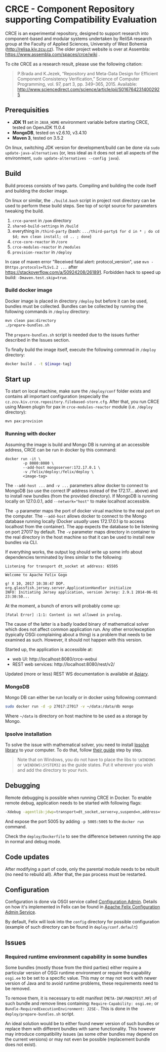 # CRCE - Component Repository supporting Compatibility Evaluation

CRCE is an experimental repository, designed to support research into component-based and modular systems undertaken by ReliSA research group at the Faculty of Applied Sciences, University of West Bohemia (http://relisa.kiv.zcu.cz).  The older project website is over at Assembla: https://www.assembla.com/spaces/crce/wiki .

To cite CRCE as a research result, please use the following citation: 

> P.Brada and K.Jezek, “Repository and Meta-Data Design for Efficient Component Consistency Verification,” Science of Computer Programming, vol. 97,  part  3,  pp.  349–365,  2015. Available: http://www.sciencedirect.com/science/article/pii/S0167642314002925

## Prerequisities

- **JDK 11** set in `JAVA_HOME` environment variable before starting CRCE, tested on OpenJDK 11.0.4
- **MongoDB**, tested on v2.6.10, v3.4.10
- **Maven 3**, tested on 3.5.2

On linux, switching JDK version for development/build can be done via `sudo update-java-alternatives` (or, less ideal as it does not set all aspects of the environment, `sudo update-alternatives --config java`).

## Build

Build process consists of two parts. Compiling and building the code itself and building the docker image.

On linux or similar, the `./build.bash` script in project root directory can be used to perform these build steps. See top of script source for parameters tweaking the build.

1. `crce-parent` in `/pom` directory
2. `shared-build-settings` in `/build`
3. everything in `/third-party` (bash: `.../third-party$ for d in * ; do cd $d; mvn clean install; cd .. ; done`)
4. `crce-core-reactor` in `/core`
5. `crce-modules-reactor` in `/modules`
6. `provision-reactor` in `/deploy`

In case of maven error "Received fatal alert: protocol_version", use `mvn -Dhttps.protocols=TLSv1.2 ...` after https://stackoverflow.com/a/50924208/261891.  Forbidden hack to speed up build: `-Dmaven.test.skip=true`.


### Build docker image

Docker image is placed in directory `/deploy` but before it can be used, bundles must be collected. 
Bundles can be collected by running the following commands in `/deploy` directory:

```bash
mvn clean pax:directory
./prepare-bundles.sh

```

The `prepare-bundles.sh` script is needed due to the issues further described in the Issues section.

To finally build the image itself, execute the following commnad in `/deploy` directory:

```bash
docker build . -t ${image-tag}
```
## Start up

To start on local machine, make sure the `/deploy/conf` folder exists and contains all important configuration (especially the `cz.zcu.kiv.crce.repository.filebased-store.cfg`. After that, you run CRCE using Maven plugin for pax in `crce-modules-reactor` module (i.e. `/deploy` directory):

```mvn pax:provision```

### Running with docker

Assuming the image is build and Mongo DB is running at an accessible address, CRCE can be run in docker by this command:

```
docker run -it \
        -p 8080:8080 \
        --add-host mongoserver:172.17.0.1 \
        -v /felix/deploy:/felix/deploy \
        <image-tag>
```

The `--add-host ...` and `-v ...` parameters allow docker to connect to MongoDB (so use the correct IP address instead of the 172.17... above) and to install new bundles (from the provided directory).  If MongoDB is running locally on 127.0.0.1, add `--network="host"` to make localhost accessible.


The `-p` parameter maps the port of docker virual machine to the real port on the computer. 
The `--add-host` allows docker to connect to the Mongo database running locally (Docker *usually* uses 172.17.0.1 ip to access localhost from the container). The app expects the database to be listening on port 27017 by default.
The `-v` parameter maps directory in container to the real directory in the host machine so that it can be used to install new bundles via CLI. 


If everything works, the output log should write up some info about dependencies terminated by lines similar to the following:

```
Listening for transport dt_socket at address: 65505
____________________________
Welcome to Apache Felix Gogo

g! X 10, 2017 10:38:47 DOP. org.glassfish.jersey.server.ApplicationHandler initialize
INFO: Initiating Jersey application, version Jersey: 2.9.1 2014-06-01 23:30:50...
```

At the moment, a bunch of errors will probably come up:

```
[Fatal Error] :1:1: Content is not allowed in prolog.
```

The cause of the latter is a badly loaded binary of mathematical solver which does not affect common application run. Any other error/exception (typically OSGi complaining about a thing) is a problem that needs to be examined as such. However, it should not happen with this version.

Started up, the application is accessible at:

- web UI: http://localhost:8080/crce-webui
- REST web services: http://localhost:8080/rest/v2/

Updated (more or less) REST WS documentation is available at [Apiary](https://crceapi.docs.apiary.io/).

### MongoDB

Mongo DB can either be run locally or in docker using following command:

```bash
sudo docker run -d -p 27017:27017 -v ~/data:/data/db mongo
```

Where `~/data` is directory on host machine to be used as a storage by Mongo.

### lpsolve installation

To solve the issue with mathematical solver, you need to install [lpsolve library](https://sourceforge.net/projects/lpsolve/) to your computer. To do that, follow [their guide](http://lpsolve.sourceforge.net/5.5/Java/README.html#install) step by step.

> Note that on Windows, you do not have to place the libs to `\WINDOWS` or `\WINDOWS\SYSTEM32` as the guide states. Put it wherever you wish and add the directory to your `Path`.

## Debugging

Remote debugging is possible when running CRCE in Docker. To enable remote debug, application needs to be started with following flags:

```bash
-Xdebug -agentlib:jdwp=transport=dt_socket,server=y,suspend=n,address=*:5005
```

And expose the port 5005 by adding `-p 5005:5005` to the `docker run` command.

Check the `deploy/Dockerfile` to see the difference between running the app in normal and debug mode.

## Code updates

After modifying a part of code, only the parental module needs to be rebuilt (no need to rebuild all). After that, the pax process must be restarted.

## Configuration

Configuration is done via OSGI service called [Configuration Admin](https://osgi.org/specification/osgi.cmpn/7.0.0/service.cm.html). 
Details on how it's implemented in Felix can be found in  [Apache Felix Configuration Admin Service](https://felix.apache.org/documentation/subprojects/apache-felix-config-admin.html).

By default, Felix will look into the `config` directory for possible configuration (example of such directory can be found in `deploy/conf.default`)


## Issues

### Required runtime environment capability in some bundles

Some bundles (mostly those from the third parties) either require a particular version of OSGi runtime environment or require the capability `osgi.ee` to be set to a specific value. This may or may not work with newer version of Java and to avoid runtime problems, these requirements need to be removed.

To remove them, it is necessary to edit manifest (`META-INF/MANIFEST.MF`) of such bundle and remove lines containing:
`Require-Capability: osgi.ee;` or `Bundle-RequiredExecutionEnvironment: J2SE-`. This is done in the `deploy/prepare-bundles.sh` script.

An ideal solution would be to either found newer version of such bundles or replace them with different bundles with same functionality. This however may introduce compatibility issues (as some other bundles may depend on the current versions) or may not even be possible (replacement bundle does not exist). 

